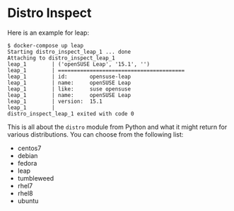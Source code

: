 # Distro Inspect

Here is an example for leap:

```
$ docker-compose up leap
Starting distro_inspect_leap_1 ... done
Attaching to distro_inspect_leap_1
leap_1        | ('openSUSE Leap', '15.1', '')
leap_1        | ========================================
leap_1        | id:       opensuse-leap
leap_1        | name:     openSUSE Leap
leap_1        | like:     suse opensuse
leap_1        | name:     openSUSE Leap
leap_1        | version:  15.1
leap_1        | 
distro_inspect_leap_1 exited with code 0
```

This is all about the `distro` module from Python and what it might return for various distributions. You can choose from the following list:

* centos7
* debian
* fedora
* leap
* tumbleweed
* rhel7
* rhel8
* ubuntu

